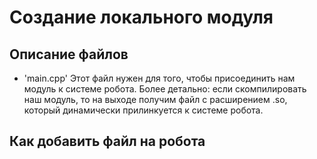 # Создание локального модуля

## Описание файлов
- 'main.cpp' Этот файл нужен для того, чтобы присоединить нам модуль к системе робота. Более детально: если скомпилировать наш модуль, то на выходе получим файл с расширением .so, который динамически прилинкуется к системе робота. 

## Как добавить файл на робота
